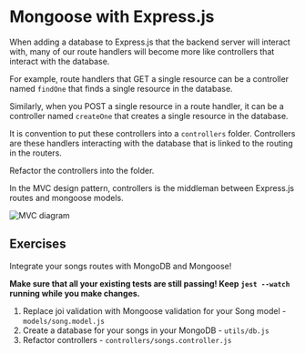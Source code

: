 # Mongoose with Express.js

When adding a database to Express.js that the backend server will interact with, many of our route handlers will become more like controllers that interact with the database.

For example, route handlers that GET a single resource can be a controller named `findOne` that finds a single resource in the database.

Similarly, when you POST a single resource in a route handler, it can be a controller named `createOne` that creates a single resource in the database.

It is convention to put these controllers into a `controllers` folder. Controllers are these handlers interacting with the database that is linked to the routing in the routers.

Refactor the controllers into the folder.

In the MVC design pattern, controllers is the middleman between Express.js routes and mongoose models.

![MVC diagram](https://mdn.mozillademos.org/files/14456/MVC%20Express.png)

## Exercises

Integrate your songs routes with MongoDB and Mongoose!

**Make sure that all your existing tests are still passing! Keep `jest --watch` running while you make changes.**

1. Replace joi validation with Mongoose validation for your Song model - `models/song.model.js`
1. Create a database for your songs in your MongoDB - `utils/db.js`
1. Refactor controllers - `controllers/songs.controller.js`
